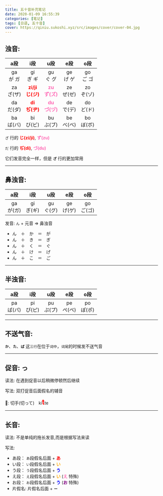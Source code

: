 ```yaml
---
title: 五十音补充笔记
date: 2020-01-09 16:55:39
categories: [笔记]
tags: [日语, 五十音]
cover: https://qiniu.sukoshi.xyz/src/images/cover/cover-04.jpg
---
```


## 浊音:

|    a段   |       i段      |       u段      |    e段   |    o段   |
|:------:|:------------:|:------------:|:------:|:------:|
| ga<br>が ガ  | gi<br>ぎ ギ | gu<br>ぐ グ | ge<br>げ ゲ | go<br>ご ゴ |
| za<br>ざ(ザ) | <font style="color: red; font-weight: bold;">zi/ji<br>じ(ジ)</font> | <font color=hotpink style="font-weight: bold;">zu<br>ず(ズ)</font> | ze<br>ぜ(ゼ) | zo<br>ぞ(ゾ) |
| da<br>だ(ダ) | <font style="color: red; font-weight: bold;">di<br>ぢ(ヂ)</font> | <font style="color: hotpink; font-weight: bold;">du<br>づ(ヅ)</font> | de<br>で(デ) | do<br>ど(ド) |
| ba<br>ば(バ) | bi<br>び(ビ) | bu<br>ぶ(ブ) | be<br>べ(ベ) | bo<br>ぼ(ボ) |

`ざ` 行的 <font style="color: red; font-weight: bold;">じ(zi/ji)</font>, <font style="color: hotpink; font-weight: bold;">ず(zu)</font>

`だ` 行的 <font style="color: red; font-weight: bold;">ぢ(di)</font>, <font style="color: hotpink; font-weight: bold;">づ(du)</font>

它们发音完全一样，但是 **`ざ`** 行的更加常用

----

## 鼻浊音:

|    a段   |     i段     |    u段    |    e段   |    o段   |
|:------:|:------------:|:------------:|:------:|:------:|
| ga<br>が(ガ) | gi<br>ぎ(ギ) | gu<br>ぐ(グ) | ge<br>げ(ゲ) | go<br>ご(ゴ) |

发音: `ん` + 元音 => 鼻浊音

- ん　＋　か　＝　が
- ん　＋　き　＝　ぎ
- ん　＋　く　＝　ぐ
- ん　＋　け　＝　げ
- ん　＋　こ　＝　ご

----

## 半浊音:

|    a段   |     i段     |    u段    |    e段   |    o段   |
|:------:|:------------:|:------------:|:------:|:------:|
| pa<br>ぱ(パ) | pi<br>ぴ(ピ) | pu<br>ぷ(プ) | pe<br>ぺ(ペ) | po<br>ぽ(ポ) |

----

## 不送气音:

**`か`**、**`た`**、**`ぱ`** 这`三行`在位于`词中`，`词尾`的时候发不送气音

----

## 促音: っ

读法: 在遇到促音以后稍微停顿然后继续

写法: 双打促音后面假名的辅音

🌰: 切手(切って)　ki<font style="color: red; font-weight: bold; font-size: 1.4rem;">t</font>te

----

## 长音:

读法: 不是单纯的拖长发音,而是根据写法来读

写法:

- あ段： `あ`段假名后面 + <font style="color: red; font-weight: bold;">あ</font>
- い段： `い`段假名后面 + <font style="color: orange; font-weight: bold;">い</font>
- う段： `う`段假名后面 + <font style="color: blue; font-weight: bold;">う</font>
- え段： `え`段假名后面 + <font style="color: orange; font-weight: bold;">い</font> (<font style="color: hotpink; font-weight: bold;">え</font> 特殊) 
- お段： `お`段假名后面 + <font style="color: blue; font-weight: bold;">う</font> (<font style="color: purple; font-weight: bold;">お</font> 特殊)
- 片假名: 片假名后面 + **`ー`**  
